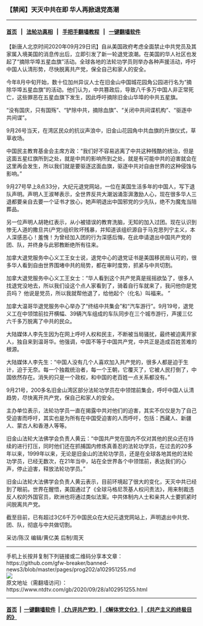 ### 【禁闻】天灭中共在即 华人再掀退党高潮
------------------------

#### [首页](https://github.com/gfw-breaker/banned-news3/blob/master/README.md) &nbsp;&nbsp;|&nbsp;&nbsp; [法轮功真相](https://github.com/begood0513/basic/blob/master/README.md)  &nbsp;&nbsp;|&nbsp;&nbsp; [手把手翻墙教程](https://github.com/gfw-breaker/guides/wiki)  &nbsp;&nbsp;|&nbsp;&nbsp; [一键翻墙软件](https://github.com/gfw-breaker/nogfw/blob/master/README.md)  



<div><div class="post_content" itemprop="articleBody">
 <p>
  【新唐人北京时间2020年09月29日讯】自从美国政府考虑全面禁止中共党员及其家属入境美国的消息传出后，立即引发了新一轮退党浪潮。在美国的华人社区也发起了“摘除华埠五星血旗”活动。全球各地的法轮功学员则举办各种声援活动，呼吁中国人认清形势，尽快脱离共产党，保全自己和家人的安全。
 </p>
 <p>
  今年8月中旬开始，数十位加州异议人士在旧金山中国城花园角公园进行名为“摘除华埠五星血旗”的活动。他们认为，中共篡政后，导致八千多万中国人非正常死亡，这些罪恶在五星血旗下发生，因此呼吁摘除旧金山华埠的中共五星旗。
 </p>
 <p>
  “没有国庆，只有国殇”、“铲除中共，摘除血旗”、“关闭中共间谍机构”、“驱逐中共间谍”。
 </p>
 <p>
  9月26号当天，在湾区民众的抗议声浪中，旧金山花园角中共血旗的升旗仪式，草草收场。
 </p>
 <p>
  中国民主教育基金会主席方政：“我们好不容易逃离了中共这种残酷的统治，但是这面五星红旗所到之处，就是中共的影响所到之处，就是有可能中共的迫害就会在这里再会发生，所以我们就是要驱逐这面血旗，驱逐中共对自由世界的这种侵蚀与影响。”
 </p>
 <p>
  9月27号早上8点33分，大纪元退党网站，一位在美国生活多年的中国人，写下退队声明。声明人王淑琴表示，全世界反共大潮汹涌澎湃激励人心，现在很多华人三退都要亲自去要一个证书才放心，她声明退出中国邪党的少先队，绝不为魔鬼当陪葬品。
 </p>
 <p>
  另一位声明人胡艳红表示，从小被错误的教育洗脑，无知的加入过团。现在认识到惨无人道的撒旦共(产党)组织败坏残暴，并知道该组织源自于马克思列宁主义，本人深感恶心！羞愧！为曾经加入团的行为深感后悔，在此申请退出中国共产党的团、队，并终身与此邪教断绝所有往来。
 </p>
 <p>
  加拿大退党服务中心义工王女士说，退党中心的退党证书是美国移民局认可的，很多华人看到自由世界围堵中共的局势，都在审时度势，抓紧与中共切割。
 </p>
 <p>
  加拿大退党服务中心义工王女士：“华人看到这个共产党真是摇摇欲坠了，很多人找退党没地去，所以我们设这个点人家看到了，骑着自行车就来了，我问他你是党员吗？ 他说是党员，所以我就帮他退了，给他起个（化名）叫福来。 ”
 </p>
 <p>
  加拿大温哥华退党服务中心举办了“终结中共集会”和“汽车游行”。9月19号，退党义工在中领馆前拉开横幅、39辆汽车组成的车队同步在三个城市游行，声援三亿六千多万脱离了中共的民众。
 </p>
 <p>
  大陆媒体人李先生因为在网上呼吁人权和民主，不断被当局骚扰，最终被迫离开家人，独自来到温哥华。他强调，中国不等于中国共产党，中共正是造成百姓苦难的根源。
 </p>
 <p>
  大陆媒体人李先生：“中国人没有几个人喜欢加入共产党的，很多人都是迫于生计，迫于无奈。每一个独裁统治者，每一个王朝，它覆灭了，它被人民打倒了，中国依然存在。消失的只是一个政权，和中国的老百姓一点关系都没有。”
 </p>
 <p>
  9月21号，200多名旧金山湾区部分法轮功学员在中领馆前集会，呼吁中国人认清趋势，尽快离开共产党，保自己和家人的安全。
 </p>
 <p>
  主办单位表示，法轮功学员一直在揭露中共对他们的迫害，其实不仅仅是为了自己受迫害而呼吁，其实也是为所有在中国受迫害的人而呼吁，包括：西藏人、新疆人、蒙古人和香港人等等。
 </p>
 <p>
  旧金山法轮大法佛学会负责人黄云：“中国共产党在国内不仅对其他的民众还在持续的进行打压，同时他们还在抓捕国内修炼真善忍的法轮功学员，在过去的20多年以来，1999年以来，无论是旧金山的法轮功学员，还是在全球各地其他的法轮功学员，已经无数次，在21年当中，站在全世界各个中领馆前，表达我们的心声，停止迫害，释放法轮功学员。”
 </p>
 <p>
  旧金山法轮大法佛学会负责人黄云表示，目前环境起了很大的变化，天灭中共已经到了眼前。世界在醒悟，美国通过了《全球马格尼茨基人权问责法》，用来制裁违反人权的外国官员，欧洲也将通过类似法案。中共体制内人士和亲共人士要抓紧时间脱离共产党。
 </p>
 <p>
  截至目前，已有超过3亿6千万中国民众在大纪元退党网站上，声明退出中共党、团、队，彻底与中共做切割。
 </p>
 <p>
  采访/陈汉 编辑/黄亿美 后制/周天
 </p>
 <div class="single_ad">
 </div>
</div>
</div>
<hr/>
手机上长按并复制下列链接或二维码分享本文章：<br/>
https://github.com/gfw-breaker/banned-news3/blob/master/pages/prog202/a102951255.md <br/>
<a href='https://github.com/gfw-breaker/banned-news3/blob/master/pages/prog202/a102951255.md'><img src='https://github.com/gfw-breaker/banned-news3/blob/master/pages/prog202/a102951255.md.png'/></a> <br/>
原文地址（需翻墙访问）：https://www.ntdtv.com/gb/2020/09/28/a102951255.html


------------------------
#### [首页](https://github.com/gfw-breaker/banned-news3/blob/master/README.md) &nbsp;|&nbsp; [一键翻墙软件](https://github.com/gfw-breaker/nogfw/blob/master/README.md) &nbsp;| [《九评共产党》](https://github.com/gfw-breaker/9ping.md/blob/master/README.md#九评之一评共产党是什么) | [《解体党文化》](https://github.com/gfw-breaker/jtdwh.md/blob/master/README.md) | [《共产主义的终极目的》](https://github.com/gfw-breaker/gczydzjmd.md/blob/master/README.md)


<img src='http://gfw-breaker.win/banned-news3/pages/prog202/a102951255.md' width='0px' height='0px'/>